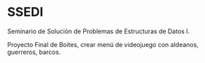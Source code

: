 # SSEDI
Seminario de Solución de Problemas de Estructuras de Datos I. 

Proyecto Final de Boites, crear menú de videojuego con aldeanos, guerreros, barcos.
